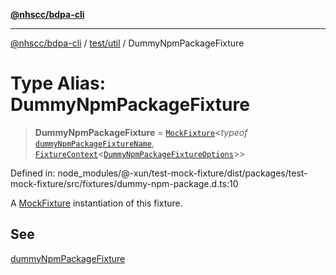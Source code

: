 [**@nhscc/bdpa-cli**](../../../README.md)

***

[@nhscc/bdpa-cli](../../../README.md) / [test/util](../README.md) / DummyNpmPackageFixture

# Type Alias: DummyNpmPackageFixture

> **DummyNpmPackageFixture** = [`MockFixture`](MockFixture.md)\<*typeof* [`dummyNpmPackageFixtureName`](../variables/dummyNpmPackageFixtureName.md), [`FixtureContext`](FixtureContext.md)\<[`DummyNpmPackageFixtureOptions`](DummyNpmPackageFixtureOptions.md)\>\>

Defined in: node\_modules/@-xun/test-mock-fixture/dist/packages/test-mock-fixture/src/fixtures/dummy-npm-package.d.ts:10

A [MockFixture](MockFixture.md) instantiation of this fixture.

## See

[dummyNpmPackageFixture](../functions/dummyNpmPackageFixture.md)
